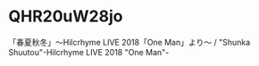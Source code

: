 # QHR20uW28jo
「春夏秋冬」〜Hilcrhyme LIVE 2018「One Man」より〜 / "Shunka Shuutou"-Hilcrhyme LIVE 2018 "One Man"-
